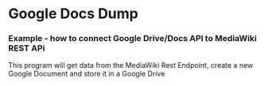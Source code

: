 # Google Docs Dump

### Example - how to connect Google Drive/Docs API to MediaWiki REST APi

This program will get data from the MediaWiki Rest Endpoint, create a new Google Document and store it in a Google Drive



